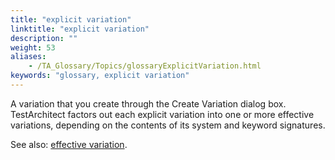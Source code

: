 ```yaml
--- 
title: "explicit variation"
linktitle: "explicit variation"
description: ""
weight: 53
aliases: 
    - /TA_Glossary/Topics/glossaryExplicitVariation.html
keywords: "glossary, explicit variation"
---
```


A variation that you create through the Create Variation dialog box. TestArchitect factors out each explicit variation into one or more effective variations, depending on the contents of its system and keyword signatures.

See also: [effective variation](/TA_Glossary/Topics/glossaryEffectiveVariation.html).

